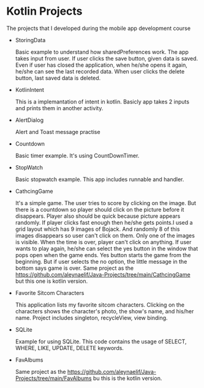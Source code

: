 # Kotlin Projects
 The projects that I developed during the mobile app development course


 - StoringData

    Basic example to understand how sharedPreferences work. The app takes input from user. If user clicks the save button, given data is saved. Even if user has closed the application, when he/she opens it again, he/she can see the last recorded data. When user clicks the delete button, last saved data is deleted. 


- KotlinIntent

    This is a implemantation of intent in kotlin. Basicly app takes 2 inputs and prints them in another activity.

- AlertDialog

    Alert and Toast message practise

- Countdown

    Basic timer example. It's using CountDownTimer.

- StopWatch

    Basic stopwatch example. This app includes runnable and handler.

- CathcingGame

    It's a simple game. The user tries to score by clicking on the image. But there is a countdown so player should click on the picture before it disappears. Player also should be quick because picture appears randomly. If player clicks fast enough then he/she gets points.I used a grid layout which has 9 images of Bojack. And randomly 8 of this images disappears so user can't click on them. Only one of the images is visible. When the time is over, player can't click on anything. If user wants to play again, he/she can select the yes button in the window that pops open when the game ends. Yes button starts the game from the beginning. But if user selects the no option, the little message in the bottom says game is over. Same project as the https://github.com/aleynaelif/Java-Projects/tree/main/CathcingGame but this one is kotlin version.

- Favorite Sitcom Characters

    This application lists my favorite sitcom characters. Clicking on the characters shows the character's photo, the show's name, and his/her name. Project includes singleton, recycleView, view binding.

- SQLite

    Example for using SQLite. This code contains the usage of SELECT, WHERE, LIKE, UPDATE, DELETE keywords.

- FavAlbums

    Same project as the https://github.com/aleynaelif/Java-Projects/tree/main/FavAlbums bu this is the kotlin version.